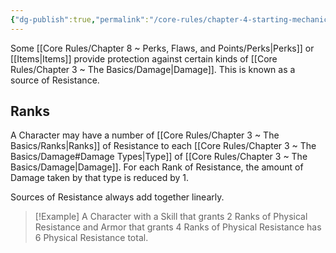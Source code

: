 ```yaml
---
{"dg-publish":true,"permalink":"/core-rules/chapter-4-starting-mechanics/resistances/"}
---
```


Some [[Core Rules/Chapter 8 ~ Perks, Flaws, and Points/Perks\|Perks]] or [[Items\|Items]] provide protection against certain kinds of [[Core Rules/Chapter 3 ~ The Basics/Damage\|Damage]]. This is known as a source of Resistance.
## Ranks
A Character may have a number of [[Core Rules/Chapter 3 ~ The Basics/Ranks\|Ranks]] of Resistance to each [[Core Rules/Chapter 3 ~ The Basics/Damage#Damage Types\|Type]] of [[Core Rules/Chapter 3 ~ The Basics/Damage\|Damage]].
For each Rank of Resistance, the amount of Damage taken by that type is reduced by 1.

Sources of Resistance always add together linearly.

>[!Example]
>A Character with a Skill that grants 2 Ranks of Physical Resistance and Armor that grants 4 Ranks of Physical Resistance has 6 Physical Resistance total.